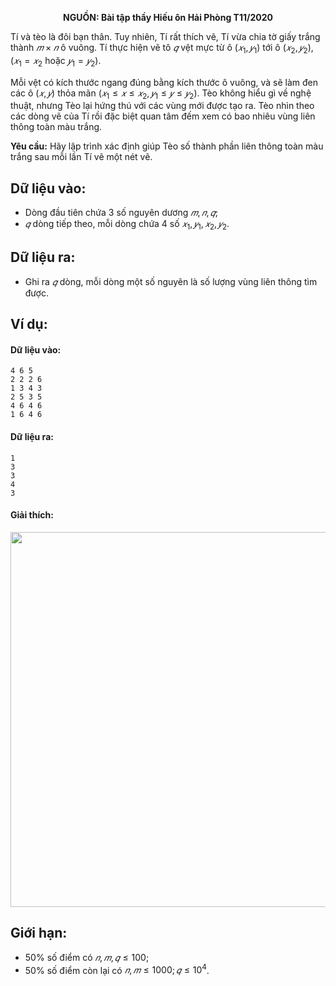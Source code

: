 **<center>NGUỒN: Bài tập thầy Hiếu ôn Hải Phòng T11/2020</center>**

Tí và tèo là đôi bạn thân. Tuy nhiên, Tí rất thích vẽ, Tí vừa chia tờ giấy trắng thành $𝑚 × 𝑛$ ô vuông. Tí thực hiện vẽ tô $𝑞$ vệt mực từ ô $(𝑥_1, 𝑦_1)$ tới ô $(𝑥_2, 𝑦_2), (𝑥_1 = 𝑥_2\text{ hoặc }𝑦_1 = 𝑦_2)$.

Mỗi vệt có kích thước ngang đúng bằng kích thước ô vuông, và sẽ làm đen các ô $(𝑥, 𝑦)$ thỏa mãn $(𝑥_1 ≤ 𝑥 ≤ 𝑥_2, 𝑦_1 ≤ 𝑦 ≤ 𝑦_2)$. Tèo không hiểu gì về nghệ thuật, nhưng Tèo lại hứng thú với các vùng mới được tạo ra. Tèo nhìn theo các dòng vẽ của Tí rồi đặc biệt quan tâm đếm xem có bao nhiêu vùng liên thông toàn màu trắng.

**Yêu cầu:** Hãy lập trình xác định giúp Tèo số thành phần liên thông toàn màu trắng sau mỗi lần Tí vẽ một nét vẽ.

## Dữ liệu vào:
- Dòng đầu tiên chứa $3$ số nguyên dương $𝑚, 𝑛, 𝑞$;
- $𝑞$ dòng tiếp theo, mỗi dòng chứa $4$ số $𝑥_1, 𝑦_1, 𝑥_2, 𝑦_2$.

## Dữ liệu ra:
- Ghi ra $𝑞$ dòng, mỗi dòng một số nguyên là số lượng vùng liên thông tìm được.

## Ví dụ:
#### Dữ liệu vào:
```
4 6 5
2 2 2 6
1 3 4 3
2 5 3 5
4 6 4 6
1 6 4 6
```

#### Dữ liệu ra:
```
1
3
3
4
3
```

#### Giải thích:
<center><img src="/images/problems/1375/DRAWRECT.png" width="600px" /></center>

## Giới hạn:
- $50\%$ số điểm có $𝑛, 𝑚, 𝑞 ≤ 100$;
- $50\%$ số điểm còn lại có $𝑛, 𝑚 ≤ 1000; 𝑞 ≤ 10^4$.